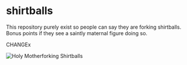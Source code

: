 # shirtballs
This repository purely exist so people can say they are forking shirtballs.
Bonus points if they see a saintly maternal figure doing so.

CHANGEx


![Holy Motherforking Shirtballs](https://media1.tenor.com/images/5ff67177d1e7e54f61915d4bff6daf31/tenor.gif?itemid=10603389)
